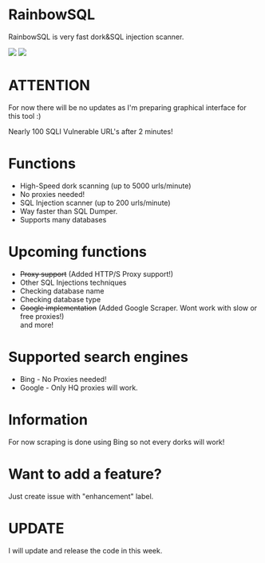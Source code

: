 # RainbowSQL
RainbowSQL is very fast dork&amp;SQL injection scanner.

<img src="https://i.imgur.com/TJX4zn5.png"/>
<img src="https://i.imgur.com/EyQL5Fl.png"/>                      


# ATTENTION                   
For now there will be no updates as I'm preparing graphical interface for this tool :)                        

Nearly 100 SQLI Vulnerable URL's after 2 minutes!          
# Functions         
* High-Speed dork scanning (up to 5000 urls/minute)            
* No proxies needed!        
* SQL Injection scanner (up to 200 urls/minute)       
* Way faster than SQL Dumper.         
* Supports many databases         

# Upcoming functions          
* ~~Proxy support~~ (Added HTTP/S Proxy support!)            
* Other SQL Injections techniques           
* Checking database name      
* Checking database type        
* ~~Google implementation~~ (Added Google Scraper. Wont work with slow or free proxies!)              
and more!               

# Supported search engines     
* Bing - No Proxies needed!         
* Google - Only HQ proxies will work.         
# Information           
For now scraping is done using Bing so not every dorks will work!           

# Want to add a feature?          
Just create issue with "enhancement" label.         

# UPDATE          
I will update and release the code in this week.      
